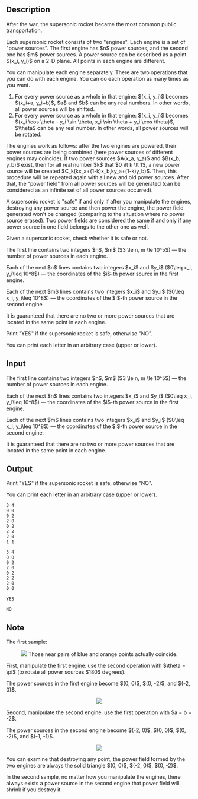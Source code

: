 ## Description

<div><p>After the war, the supersonic rocket became the most common public transportation.</p><p>Each supersonic rocket consists of <span class="tex-font-style-bf">two</span> "<span class="tex-font-style-it">engines</span>". Each engine is a set of "<span class="tex-font-style-it">power sources</span>". The first engine has $n$ power sources, and the second one has $m$ power sources. A power source can be described as a point $(x_i, y_i)$ on a 2-D plane. All points in each engine are different.</p><p>You can manipulate each engine <span class="tex-font-style-bf">separately</span>. There are two operations that you can do with each engine. You can do each operation as many times as you want.</p><ol><li> For every power source as a whole in that engine: $(x_i, y_i)$ becomes $(x_i+a, y_i+b)$, $a$ and $b$ can be any real numbers. In other words, all power sources will be shifted.</li><li> For every power source as a whole in that engine: $(x_i, y_i)$ becomes $(x_i \cos \theta - y_i \sin \theta, x_i \sin \theta + y_i \cos \theta)$, $\theta$ can be any real number. In other words, all power sources will be rotated.</li></ol><p>The engines work as follows: after the two engines are powered, their power sources are being combined (here power sources of different engines may coincide). If two power sources $A(x_a, y_a)$ and $B(x_b, y_b)$ exist, then for all real number $k$ that $0 \lt k \lt 1$, a new power source will be created $C_k(kx_a+(1-k)x_b,ky_a+(1-k)y_b)$. <span class="tex-font-style-bf">Then, this procedure will be repeated again with all new and old power sources</span>. After that, the "<span class="tex-font-style-it">power field</span>" from all power sources will be generated (can be considered as an infinite set of all power sources occurred).</p><p>A supersonic rocket is "<span class="tex-font-style-it">safe</span>" if and only if after you manipulate the engines, destroying any power source and then power the engine, the power field generated won't be changed (comparing to the situation where no power source erased). Two power fields are considered the same if and only if any power source in one field belongs to the other one as well.</p><p>Given a supersonic rocket, check whether it is safe or not.</p></div><div class="input-specification"><p>The first line contains two integers $n$, $m$ ($3 \le n, m \le 10^5$)&nbsp;— the number of power sources in each engine.</p><p>Each of the next $n$ lines contains two integers $x_i$ and $y_i$ ($0\leq x_i, y_i\leq 10^8$)&nbsp;— the coordinates of the $i$-th power source in the first engine.</p><p>Each of the next $m$ lines contains two integers $x_i$ and $y_i$ ($0\leq x_i, y_i\leq 10^8$)&nbsp;— the coordinates of the $i$-th power source in the second engine.</p><p>It is guaranteed that there are no two or more power sources that are located in the same point in each engine.</p></div><div class="output-specification"><p>Print "<span class="tex-font-style-tt">YES</span>" if the supersonic rocket is safe, otherwise "<span class="tex-font-style-tt">NO</span>".</p><p>You can print each letter in an arbitrary case (upper or lower).</p></div>

## Input

<p>The first line contains two integers $n$, $m$ ($3 \le n, m \le 10^5$)&nbsp;— the number of power sources in each engine.</p><p>Each of the next $n$ lines contains two integers $x_i$ and $y_i$ ($0\leq x_i, y_i\leq 10^8$)&nbsp;— the coordinates of the $i$-th power source in the first engine.</p><p>Each of the next $m$ lines contains two integers $x_i$ and $y_i$ ($0\leq x_i, y_i\leq 10^8$)&nbsp;— the coordinates of the $i$-th power source in the second engine.</p><p>It is guaranteed that there are no two or more power sources that are located in the same point in each engine.</p>

## Output

<p>Print "<span class="tex-font-style-tt">YES</span>" if the supersonic rocket is safe, otherwise "<span class="tex-font-style-tt">NO</span>".</p><p>You can print each letter in an arbitrary case (upper or lower).</p>





```input1
3 4
0 0
0 2
2 0
0 2
2 2
2 0
1 1

```




```input2
3 4
0 0
0 2
2 0
0 2
2 2
2 0
0 0

```




```output1
YES

```




```output2
NO

```



## Note

<p>The first sample:</p><center> <img class="tex-graphics" src="file://WxrRIqh3.png" style="max-width: 100.0%;max-height: 100.0%;">   <span class="tex-font-size-small">Those near pairs of blue and orange points actually coincide.</span> </center><p>First, manipulate the first engine: use the second operation with $\theta = \pi$ (to rotate all power sources $180$ degrees).</p><p>The power sources in the first engine become $(0, 0)$, $(0, -2)$, and $(-2, 0)$.</p><center> <img class="tex-graphics" src="file://mTxETiI1.png" style="max-width: 100.0%;max-height: 100.0%;"> </center><p>Second, manipulate the second engine: use the first operation with $a = b = -2$.</p><p>The power sources in the second engine become $(-2, 0)$, $(0, 0)$, $(0, -2)$, and $(-1, -1)$.</p><center> <img class="tex-graphics" src="file://RoIpnYKT.png" style="max-width: 100.0%;max-height: 100.0%;"> </center><p>You can examine that destroying any point, the power field formed by the two engines are always the solid triangle $(0, 0)$, $(-2, 0)$, $(0, -2)$.</p><p>In the second sample, no matter how you manipulate the engines, there always exists a power source in the second engine that power field will shrink if you destroy it. </p>
